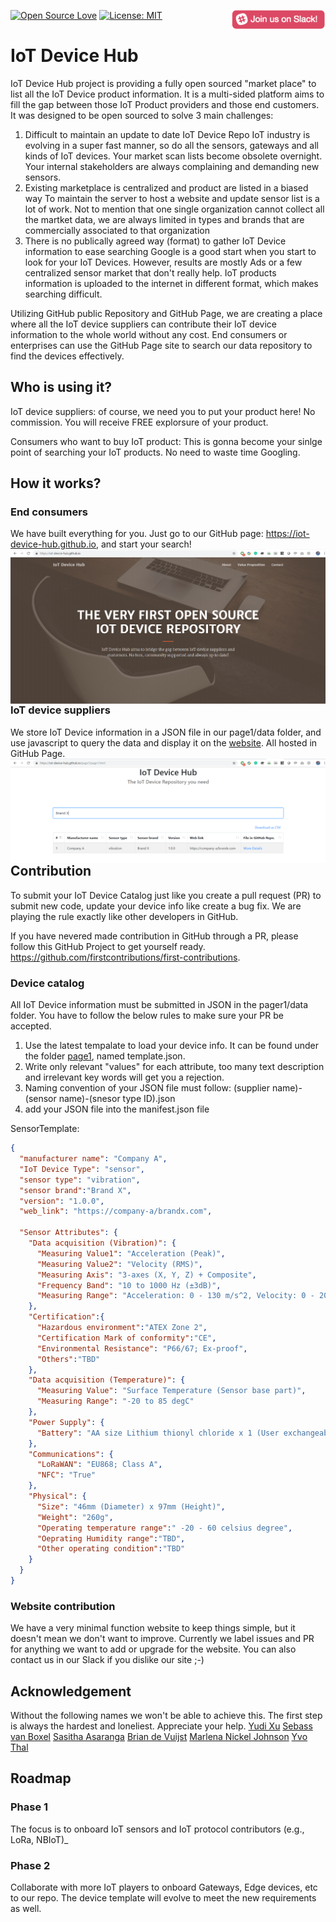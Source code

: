 [![Open Source Love](https://badges.frapsoft.com/os/v1/open-source.svg?v=103)](https://github.com/ellerbrock/open-source-badges/)
[![License: MIT](https://img.shields.io/badge/License-MIT-green.svg)](https://opensource.org/licenses/MIT)
[<img align="right" width="150" src="img/github_repo/join-slack-team.png">](https://join.slack.com/t/iot-device-hub/shared_invite/enQtNjY4MzQyMjM5MjcwLTVlYzQ0MWMxMjgyMzI3YjU5NWM3Zjk3NWQ1NTM4NTgzOWFhYTliOTAyYjExZTAzOTUxZjkxZWY1NjM2YmUzMmQ)

# IoT Device Hub

IoT Device Hub project is providing a fully open sourced "market place" to list all the IoT Device product information. It is a multi-sided platform aims to fill the gap between those IoT Product providers and those end customers. It was designed to be open sourced to solve 3 main challenges:

1. Difficult to maintain an update to date IoT Device Repo
IoT industry is evolving in a super fast manner, so do all the sensors, gateways and all kinds of IoT devices. Your market scan lists become obsolete overnight. Your internal stakeholders are always complaining and demanding new sensors.
2. Existing marketplace is centralized and product are listed in a biased way
To maintain the server to host a website and update sensor list is a lot of work. Not to mention that one single organization cannot collect all the martket data, we are always limited in types and brands that are commercially associated to that organization
3. There is no publically agreed way (format) to gather IoT Device information to ease searching
Google is a good start when you start to look for your IoT Devices. However, results are mostly Ads or a few centralized sensor market that don't really help. IoT products information is uploaded to the internet in different format, which makes searching difficult.

Utilizing GitHub public Repository and GitHub Page, we are creating a place where all the IoT device suppliers can contribute their IoT device information to the whole world without any cost. End consumers or enterprises can use the GitHub Page site to search our data repository to find the devices effectively. 



## Who is using it?
IoT device suppliers: of course, we need you to put your product here! No commission. You will receive FREE explorsure of your product.

Consumers who want to buy IoT product: This is gonna become your sinlge point of searching your IoT products. No need to waste time Googling. 

## How it works?

### End consumers
We have built everything for you. Just go to our GitHub page: https://iot-device-hub.github.io, and start your search!
<img style="float: right;" src="img/github_repo/IDH_site_screenshot.PNG" alt="IDH_site_screenshot.PNG" />

### IoT device suppliers
We store IoT Device information in a JSON file in our page1/data folder, and use javascript to query the data and display it on the [website](https://iot-device-hub.github.io/page1/page1.html). All hosted in GitHub Page. 
<img style="float: right;" src="img/github_repo/IDH_search_screenshot.PNG" alt="IDH_search_screenshot.PNG" />

## Contribution
To submit your IoT Device Catalog just like you create a pull request (PR) to submit new code, update your device info like create a bug fix. We are playing the rule exactly like other developers in GitHub.

If you have nevered made contribution in GitHub through a PR, please follow this GitHub Project to get yourself ready.
https://github.com/firstcontributions/first-contributions. 


### Device catalog
All IoT Device information must be submitted in JSON in the pager1/data folder. You have to follow the below rules to make sure your PR be accepted. 

1. Use the latest tempalate to load your device info. It can be found under the folder [page1](https://github.com/iot-device-hub/iot-device-hub.github.io/tree/master/page1), named template.json. 
2. Write only relevant "values" for each attribute, too many text description and irrelevant key words will get you a rejection.
3. Naming convention of your JSON file must follow: (supplier name)-(sensor name)-(snesor type ID).json
4. add your JSON file into the manifest.json file

SensorTemplate:
```json
{
  "manufacturer name": "Company A",
  "IoT Device Type": "sensor",
  "sensor type": "vibration",
  "sensor brand":"Brand X",
  "version": "1.0.0",
  "web_link": "https://company-a/brandx.com",
  
  "Sensor Attributes": {
    "Data acquisition (Vibration)": {
      "Measuring Value1": "Acceleration (Peak)",
      "Measuring Value2": "Velocity (RMS)",
      "Measuring Axis": "3-axes (X, Y, Z) + Composite",
      "Frequency Band": "10 to 1000 Hz (±3dB)",
      "Measuring Range": "Acceleration: 0 - 130 m/s^2, Velocity: 0 - 20 mm/s"
    },
    "Certification":{
      "Hazardous environment":"ATEX Zone 2",
      "Certification Mark of conformity":"CE",
      "Environmental Resistance": "P66/67; Ex-proof",
      "Others":"TBD"
    },
    "Data acquisition (Temperature)": {
      "Measuring Value": "Surface Temperature (Sensor base part)",
      "Measuring Range": "-20 to 85 degC"
    },
    "Power Supply": {
      "Battery": "AA size Lithium thionyl chloride x 1 (User exchangeable)"
    },
    "Communications": {
      "LoRaWAN": "EU868; Class A",
      "NFC": "True"
    },
    "Physical": {
      "Size": "46mm (Diameter) x 97mm (Height)",
      "Weight": "260g",
      "Operating temperature range":" -20 - 60 celsius degree",
      "Oeprating Humidity range":"TBD",
      "Other operating condition":"TBD"
    }
  }
}
```
### Website contribution
We have a very minimal function website to keep things simple, but it doesn't mean we don't want to improve. Currently we label issues and PR for anything we want to add or upgrade for the website. You can also contact us in our Slack if you dislike our site ;-)

## Acknowledgement
Without the following names we won't be able to achieve this. The first step is always the hardest and loneliest. Appreciate your help.
[Yudi Xu](https://www.linkedin.com/in/xuyudi/)
[Sebass van Boxel](https://www.linkedin.com/in/sebassvanboxel/)
[Sasitha Asaranga](https://www.linkedin.com/in/sasitha-asaranga-821795103/)
[Brian de Vuijst](https://www.linkedin.com/in/brian-de-vuijst-347a6a52/)
[Marlena Nickel Johnson](https://www.linkedin.com/in/marlena-nickel-johnson-m-acc-06966982/)
[Yvo Thal](https://www.linkedin.com/in/yvothal/)

## Roadmap
### Phase 1
The focus is to onboard IoT sensors and IoT protocol contributors (e.g., LoRa, NBIoT)_

### Phase 2 
Collaborate with more IoT players to onboard Gateways, Edge devices, etc to our repo. The device template will evolve to meet the new requirements as well. 
